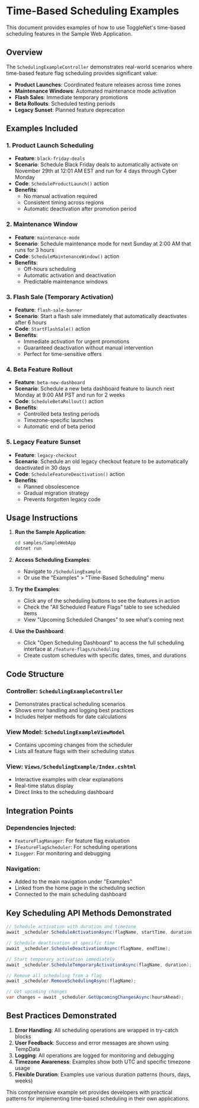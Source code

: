 # Time-Based Scheduling Examples

This document provides examples of how to use ToggleNet's time-based scheduling features in the Sample Web Application.

## Overview

The `SchedulingExampleController` demonstrates real-world scenarios where time-based feature flag scheduling provides significant value:

- **Product Launches**: Coordinated feature releases across time zones
- **Maintenance Windows**: Automated maintenance mode activation
- **Flash Sales**: Immediate temporary promotions
- **Beta Rollouts**: Scheduled testing periods
- **Legacy Sunset**: Planned feature deprecation

## Examples Included

### 1. Product Launch Scheduling
- **Feature**: `black-friday-deals`
- **Scenario**: Schedule Black Friday deals to automatically activate on November 29th at 12:01 AM EST and run for 4 days through Cyber Monday
- **Code**: `ScheduleProductLaunch()` action
- **Benefits**: 
  - No manual activation required
  - Consistent timing across regions
  - Automatic deactivation after promotion period

### 2. Maintenance Window
- **Feature**: `maintenance-mode`
- **Scenario**: Schedule maintenance mode for next Sunday at 2:00 AM that runs for 3 hours
- **Code**: `ScheduleMaintenanceWindow()` action
- **Benefits**:
  - Off-hours scheduling
  - Automatic activation and deactivation
  - Predictable maintenance windows

### 3. Flash Sale (Temporary Activation)
- **Feature**: `flash-sale-banner`
- **Scenario**: Start a flash sale immediately that automatically deactivates after 6 hours
- **Code**: `StartFlashSale()` action
- **Benefits**:
  - Immediate activation for urgent promotions
  - Guaranteed deactivation without manual intervention
  - Perfect for time-sensitive offers

### 4. Beta Feature Rollout
- **Feature**: `beta-new-dashboard`
- **Scenario**: Schedule a new beta dashboard feature to launch next Monday at 9:00 AM PST and run for 2 weeks
- **Code**: `ScheduleBetaRollout()` action
- **Benefits**:
  - Controlled beta testing periods
  - Timezone-specific launches
  - Automatic end of beta period

### 5. Legacy Feature Sunset
- **Feature**: `legacy-checkout`
- **Scenario**: Schedule an old legacy checkout feature to be automatically deactivated in 30 days
- **Code**: `ScheduleFeatureDeactivation()` action
- **Benefits**:
  - Planned obsolescence
  - Gradual migration strategy
  - Prevents forgotten legacy code

## Usage Instructions

1. **Run the Sample Application**:
   ```bash
   cd samples/SampleWebApp
   dotnet run
   ```

2. **Access Scheduling Examples**:
   - Navigate to `/SchedulingExample`
   - Or use the "Examples" > "Time-Based Scheduling" menu

3. **Try the Examples**:
   - Click any of the scheduling buttons to see the features in action
   - Check the "All Scheduled Feature Flags" table to see scheduled items
   - View "Upcoming Scheduled Changes" to see what's coming next

4. **Use the Dashboard**:
   - Click "Open Scheduling Dashboard" to access the full scheduling interface at `/feature-flags/scheduling`
   - Create custom schedules with specific dates, times, and durations

## Code Structure

### Controller: `SchedulingExampleController`
- Demonstrates practical scheduling scenarios
- Shows error handling and logging best practices
- Includes helper methods for date calculations

### View Model: `SchedulingExampleViewModel`
- Contains upcoming changes from the scheduler
- Lists all feature flags with their scheduling status

### View: `Views/SchedulingExample/Index.cshtml`
- Interactive examples with clear explanations
- Real-time status display
- Direct links to the scheduling dashboard

## Integration Points

### Dependencies Injected:
- `FeatureFlagManager`: For feature flag evaluation
- `IFeatureFlagScheduler`: For scheduling operations
- `ILogger`: For monitoring and debugging

### Navigation:
- Added to the main navigation under "Examples"
- Linked from the home page in the scheduling section
- Connected to the main scheduling dashboard

## Key Scheduling API Methods Demonstrated

```csharp
// Schedule activation with duration and timezone
await _scheduler.ScheduleActivationAsync(flagName, startTime, duration, timeZone);

// Schedule deactivation at specific time
await _scheduler.ScheduleDeactivationAsync(flagName, endTime);

// Start temporary activation immediately
await _scheduler.ScheduleTemporaryActivationAsync(flagName, duration);

// Remove all scheduling from a flag
await _scheduler.RemoveSchedulingAsync(flagName);

// Get upcoming changes
var changes = await _scheduler.GetUpcomingChangesAsync(hoursAhead);
```

## Best Practices Demonstrated

1. **Error Handling**: All scheduling operations are wrapped in try-catch blocks
2. **User Feedback**: Success and error messages are shown using TempData
3. **Logging**: All operations are logged for monitoring and debugging
4. **Timezone Awareness**: Examples show both UTC and specific timezone usage
5. **Flexible Duration**: Examples use various duration patterns (hours, days, weeks)

This comprehensive example set provides developers with practical patterns for implementing time-based scheduling in their own applications.
